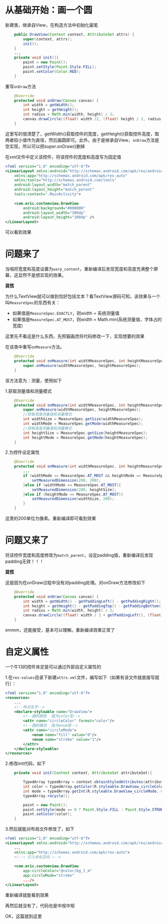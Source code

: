 
# 从基础开始：画一个圆

新建类，继承自View，在构造方法中初始化画笔
```java
    public DrawView(Context context, AttributeSet attrs) {
        super(context, attrs);
        init();
    }
    ...
    private void init(){
        paint = new Paint();
        paint.setStyle(Paint.Style.FILL);
        paint.setColor(Color.RED);
    }
```

重写`onDraw`方法
```java
    @Override
    protected void onDraw(Canvas canvas) {
        int width = getWidth();
        int height = getHeight();
        int radius = Math.min(width, height) / 2;
        canvas.drawCircle((float) width /2, (float) height / 2, radius, paint);
    }
```
这里写的很清楚了，getWidth()获取控件的宽度，getHeight()获取控件高度，取两者较小值作为直径，然后画圆即可。此外，由于是继承自View，`onDraw`方法是空实现，所以可以把super.onDraw()删掉

在xml文件中定义该控件，将该控件的宽度和高度写为固定值
```xml
<?xml version="1.0" encoding="utf-8"?>
<LinearLayout xmlns:android="http://schemas.android.com/apk/res/android"
    xmlns:app="http://schemas.android.com/apk/res-auto"
    xmlns:tools="http://schemas.android.com/tools"
    android:layout_width="match_parent"
    android:layout_height="match_parent"
    tools:context=".MainActivity">
    
    <com.eric.customview.DrawView
        android:background="#000000"
        android:layout_width="300dp"
        android:layout_height="300dp" />
</LinearLayout>
```
可以看到效果

# 问题来了
当咱将宽度和高度设置为`warp_content`，重新编译后发现宽度和高度充满整个屏幕，这显然不是想实现的效果。

**莫慌**

为什么TextView就可以做到恰好包括文本？看TextView源码可知，该效果与一个叫`MeasureSpec`的东西有关：

- 如果值是`MeasureSpec.EXACTLY`，则width = 系统测量值
- 如果值是`MeasureSpec.AT_MOST`，则width = Math.min(系统测量值，字体占的宽度)

这里先不看这是什么东西，先照猫画虎将代码修改一下，实现想要的效果

在该类中重写`onMeasure`方法。
```java
    @Override
    protected void onMeasure(int widthMeasureSpec, int heightMeasureSpec) {
        super.onMeasure(widthMeasureSpec, heightMeasureSpec);
    }
```
该方法意为：测量，使用如下

1.获取测量值和测量模式
```java
    @Override
    protected void onMeasure(int widthMeasureSpec, int heightMeasureSpec) {
        super.onMeasure(widthMeasureSpec, heightMeasureSpec);
        //获取宽度测量值和测量模式
        int widthSize = MeasureSpec.getSize(widthMeasureSpec);
        int widthMode = MeasureSpec.getMode(widthMeasureSpec);
        //获取高度测量值和测量模式
        int heightSize = MeasureSpec.getSize(heightMeasureSpec);
        int heightMode = MeasureSpec.getMode(heightMeasureSpec);
    }
```
2.为控件设定属性
```java
    @Override
    protected void onMeasure(int widthMeasureSpec, int heightMeasureSpec) {
        ...
        if (widthMode == MeasureSpec.AT_MOST && heightMode == MeasureSpec.AT_MOST){
            setMeasuredDimension(200, 200);
        }else if (widthMode == MeasureSpec.AT_MOST){
            setMeasuredDimension(200, heightSize);
        }else if (heightMode == MeasureSpec.AT_MOST){
            setMeasuredDimension(widthSize, 200);
        }
    }
```
这里的200单位为像素。重新编译即可看到效果

# 问题又来了
将该控件宽度和高度修改为`match_parent`，设定padding值，重新编译后发现padding无效！！！

**莫慌**

这是因为在onDraw过程中没有对padding处理。对onDraw方法修改如下
```java
    @Override
    protected void onDraw(Canvas canvas) {
        int width = getWidth() - getPaddingLeft() - getPaddingRight();
        int height = getHeight() - getPaddingTop() - getPaddingBottom();
        int radius = Math.min(width, height) / 2;
        canvas.drawCircle((float) width / 2 + getPaddingLeft(), (float) height / 2 + getPaddingTop(), radius, paint);
    }
```
emmm，还能接受，基本可以理解。重新编译效果正常了

# 自定义属性
一个牛13的控件肯定是可以通过外部自定义属性的

1.在`res-values`目录下新建`attrs.xml`文件，编写如下（如果有该文件就直接写就行）：
```xml
<?xml version="1.0" encoding="utf-8"?>
<resources>
    ...
    <!--样式名字-->
    <declare-styleable name="DrawView">
        <!--圆的颜色  值为color型-->
        <attr name="circleColor" format="color"/>
        <!--圆的模式  值为enum型-->
        <attr name="circleMode">
            <enum name="fill" value="0"/>
            <enum name="stroke" value="1"/>
        </attr>
    </declare-styleable>
</resources>
```
2.修改init代码，如下
```java
    private void init(Context context, AttributeSet attributeSet){

        TypedArray typedArray = context.obtainStyledAttributes(attributeSet, R.styleable.DrawView);
        int color = typedArray.getColor(R.styleable.DrawView_circleColor, Color.RED);
        int mode = typedArray.getInt(R.styleable.DrawView_circleMode, 0);
        typedArray.recycle();

        paint = new Paint();
        paint.setStyle(mode == 0 ? Paint.Style.FILL : Paint.Style.STROKE);
        paint.setColor(color);
    }
```
3.然后就能对布局文件修改了，如下
```xml
<?xml version="1.0" encoding="utf-8"?>
<LinearLayout xmlns:android="http://schemas.android.com/apk/res/android"
    ...
    xmlns:app="http://schemas.android.com/apk/res-auto">
    <!--↑ 引入命名空间 ↑-->
    
    <com.eric.customview.DrawView
        app:circleColor="@color/bg_1_m"
        app:circleMode="stroke"
        .../>
</LinearLayout>
```
重新编译就能看到效果

再然后就没有了，代码也是中规中矩

OK，这篇就到这里
